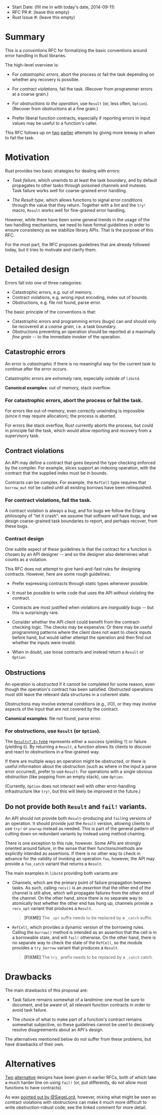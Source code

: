 - Start Date: (fill me in with today's date, 2014-09-11)
- RFC PR #: (leave this empty)
- Rust Issue #: (leave this empty)

# Summary

This is a *conventions* RFC for formalizing the basic conventions around error
handling in Rust libraries.

The high-level overview is:

* For *catastrophic errors*, abort the process or fail the task depending on
  whether any recovery is possible.

* For *contract violations*, fail the task. (Recover from programmer errors at a coarse grain.)

* For *obstructions to the operation*, use `Result` (or, less often,
  `Option`). (Recover from obstructions at a fine grain.)

* Prefer liberal function contracts, especially if reporting errors in input
  values may be useful to a function's caller.

This RFC follows up on [two](https://github.com/rust-lang/rfcs/pull/204)
[earlier](https://github.com/rust-lang/rfcs/pull/220) attempts by giving more
leeway in when to fail the task.

# Motivation

Rust provides two basic strategies for dealing with errors:

* *Task failure*, which unwinds to at least the task boundary, and by default
  propagates to other tasks through poisoned channels and mutexes. Task failure
  works well for coarse-grained error handling.

* *The Result type*, which allows functions to signal error conditions through
  the value that they return. Together with a lint and the `try!` macro,
  `Result` works well for fine-grained error handling.

However, while there have been some general trends in the usage of the two
handling mechanisms, we need to have formal guidelines in order to ensure
consistency as we stabilize library APIs. That is the purpose of this RFC.

For the most part, the RFC proposes guidelines that are already followed today,
but it tries to motivate and clarify them.

# Detailed design

Errors fall into one of three categories:

* Catastrophic errors, e.g. out of memory.
* Contract violations, e.g. wrong input encoding, index out of bounds.
* Obstructions, e.g. file not found, parse error.

The basic principle of the conventions is that:

* Catastrophic errors and programming errors (bugs) can and should only be
recovered at a *coarse grain*, i.e. a task boundary.
* Obstructions preventing an operation should be reported at a maximally *fine
grain* -- to the immediate invoker of the operation.

## Catastrophic errors

An error is _catastrophic_ if there is no meaningful way for the current task to
continue after the error occurs.

Catastrophic errors are _extremely_ rare, especially outside of `libstd`.

**Canonical examples**: out of memory, stack overflow.

### For catastrophic errors, abort the process or fail the task.

For errors like out-of-memory, even correctly unwinding is impossible (since it
may require allocation); the process is aborted.

For errors like stack overflow, Rust currently aborts the process, but could in
principle fail the task, which would allow reporting and recovery from a
supervisory task.

## Contract violations

An API may define a contract that goes beyond the type checking enforced by the
compiler. For example, slices support an indexing operation, with the contract
that the supplied index must be in bounds.

Contracts can be complex. For example, the `RefCell` type requires that
`borrow_mut` not be called until all existing borrows have been relinquished.

### For contract violations, fail the task.

A contract violation is always a bug, and for bugs we follow the Erlang
philosophy of "let it crash": we assume that software *will* have bugs, and we
design coarse-grained task boundaries to report, and perhaps recover, from these
bugs.

### Contract design

One subtle aspect of these guidelines is that the contract for a function is
chosen by an API designer -- and so the designer also determines what counts as
a violation.

This RFC does not attempt to give hard-and-fast rules for designing
contracts. However, here are some rough guidelines:

* Prefer expressing contracts through static types whenever possible.

* It *must* be possible to write code that uses the API without violating the
  contract.

* Contracts are most justified when violations are *inarguably* bugs -- but this
  is surprisingly rare.

* Consider whether the API client could benefit from the contract-checking
  logic.  The checks may be expensive. Or there may be useful programming
  patterns where the client does not want to check inputs before hand, but would
  rather attempt the operation and then find out whether the inputs were invalid.

* When in doubt, use loose contracts and instead return a `Result` or `Option`.

## Obstructions

An operation is *obstructed* if it cannot be completed for some reason, even
though the operation's contract has been satisfied. Obstructed operations must
still leave the relevant data structures in a coherent state.

Obstructions may involve external conditions (e.g., I/O), or they may involve
aspects of the input that are not covered by the contract.

**Canonical examples**: file not found, parse error.

### For obstructions, use `Result` (or `Option`).

The
[`Result<T,E>` type](http://static.rust-lang.org/doc/master/std/result/index.html)
represents either a success (yielding `T`) or failure (yielding `E`). By
returning a `Result`, a function allows its clients to discover and react to
obstructions in a fine-grained way.

If there are multiple ways an operation might be obstructed, or there is useful
information about the obstruction (such as where in the input a parse error
occurred), prefer to use `Result`. For operations with a single obvious
obstruction (like popping from an empty stack), use `Option`.

(Currently, `Option` does not interact well with other error-handling
infrastructure like `try!`, but this will likely be improved in the future.)

## Do not provide both `Result` and `fail!` variants.

An API should not provide both `Result`-producing and `fail`ing versions of an
operation. It should provide just the `Result` version, allowing clients to use
`try!` or `unwrap` instead as needed. This is part of the general pattern of
cutting down on redundant variants by instead using method chaining.

There is one exception to this rule, however. Some APIs are strongly oriented
around failure, in the sense that their functions/methods are explicitly
intended as assertions.  If there is no other way to check in advance for the
validity of invoking an operation `foo`, however, the API may provide a
`foo_catch` variant that returns a `Result`.

The main examples in `libstd` providing both variants are:

* Channels, which are the primary point of failure propagation between tasks. As
  such, calling `recv()` is an _assertion_ that the other end of the channel is
  still alive, which will propagate failures from the other end of the
  channel. On the other hand, since there is no separate way to atomically test
  whether the other end has hung up, channels provide a `recv_opt` variant that
  produces a `Result`.

  > **[FIXME]** The `_opt` suffix needs to be replaced by a `_catch` suffix.

* `RefCell`, which provides a dynamic version of the borrowing rules. Calling
  the `borrow()` method is intended as an assertion that the cell is in a
  borrowable state, and will `fail!` otherwise. On the other hand, there is no
  separate way to check the state of the `RefCell`, so the module provides a
  `try_borrow` variant that produces a `Result`.

  > **[FIXME]** The `try_` prefix needs to be replaced by a `_catch` catch.

# Drawbacks

The main drawbacks of this proposal are:

* Task failure remains somewhat of a landmine: one must be sure to document, and
  be aware of, all relevant function contracts in order to avoid task failure.

* The choice of what to make part of a function's contract remains somewhat
  subjective, so these guidelines cannot be used to decisively resolve
  disagreements about an API's design.

The alternatives mentioned below do not suffer from these problems, but have
drawbacks of their own.

# Alternatives

[Two](https://github.com/rust-lang/rfcs/pull/204)
[alternative](https://github.com/rust-lang/rfcs/pull/220) designs have been
given in earlier RFCs, both of which take a much harder line on using `fail!`
(or, put differently, do not allow most functions to have contracts).

As was
[pointed out by @SiegeLord](https://github.com/rust-lang/rfcs/pull/220#issuecomment-54715268),
however, mixing what might be seen as contract violations with obstructions can
make it much more difficult to write obstruction-robust code; see the linked
comment for more detail.
